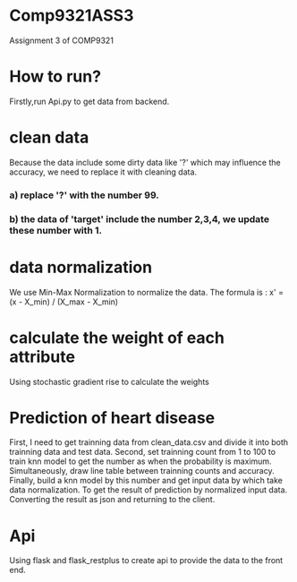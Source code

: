 # Comp9321ASS3
Assignment 3 of COMP9321
# How to run?
Firstly,run Api.py to get data from backend.

# clean data
Because the data include some dirty data like '?' which may influence the accuracy, we need to replace it with cleaning data.
### a) replace '?' with the number 99.
### b) the data of 'target' include the number 2,3,4, we update these number with 1.

# data normalization
We use Min-Max Normalization to normalize the data.
The formula is : x' = (x - X_min) / (X_max - X_min)
# calculate the weight of each attribute
Using stochastic gradient rise to calculate the weights

# Prediction of heart disease
First, I need to get trainning data from clean_data.csv and divide it into both trainning data and test data. Second, set trainning count from 1 to 100 to train knn model to get the number as when the probability is maximum. Simultaneously, draw line table between trainning counts and accuracy. Finally, build a knn model by this number and get input data by which take data normalization. To get the result of prediction by normalized input data. Converting the result as json and returning to the client.

# Api
Using flask and flask_restplus to create api to provide the data to the front end.




